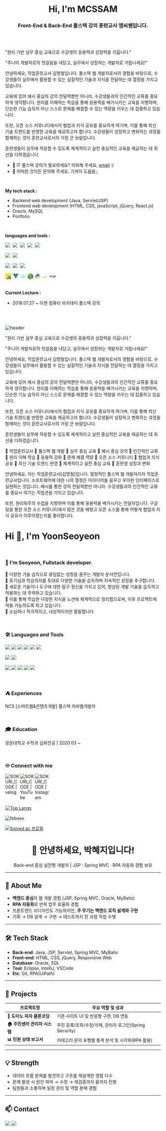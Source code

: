 <h1 align="center">Hi, I'm MCSSAM</h1>
<h3 align="center">
  Front-End & Back-End 풀스택 강의 훈련교사 엠씨쌤입니다.
</h3>
<br /><br />
<p>
"원리 기반 실무 중심 교육으로 수강생의 응용력과 성장력을 키웁니다."

"주니어 개발자로의 첫걸음을 내딛고, 실무에서 성장하는 개발자로 거듭나세요!"

안녕하세요, 직업훈련교사 김명철입니다.
풀스택 웹 개발자로서의 경험을 바탕으로, 수강생들이 실무에서 활용할 수 있는 실질적인 기술과 지식을 전달하는 데 열정을 가지고 있습니다.

교육에 있어 예시 중심의 강의 전달력뿐만 아니라, 수강생들과의 인간적인 교류를 중요하게 생각합니다. 원리를 이해하는 학습을 통해 응용력을 배가시키는 교육을 지향하며, 
단순한 기능 습득이 아닌 스스로 문제를 해결할 수 있는 역량을 키우는 데 집중하고 있습니다.

또한, 오픈 소스 커뮤니티에서의 협업과 지식 공유를 중요하게 여기며, 이를 통해 최신 기술 트렌드를 반영한 교육을 제공하고자 합니다. 
수강생들이 성장하고 변화하는 과정을 함께하는 것이 훈련교사로서의 가장 큰 보람입니다.

훈련생들이 실무에 적응할 수 있도록 체계적이고 실전 중심적인 교육을 제공하는 데 최선을 다하겠습니다. 
</p>
  
- 💼 IT 풀스택 강의가 필요하세요? 의뢰해 주세요, [email](mailto:indopop@naver.com) :)
- 💬 어떠한 것이든 문의해 주세요, 기꺼이 도움을;;
<br>

**My tech stack :**  
- Backend web development (Java, Servlet/JSP)
- Frontend web development (HTML, CSS, javaScript, jQuery, React.js)
- Oracle, MySQL
- Portfolio
<br>


**languages and tools :**
<!-- 뱃지 사용방법 -->
  <!-- 뱃지 아이콘 사이트 -->
  <!--   <img src="https://img.shields.io/badge/{내용}-{배경 색깔}?style={스타일}&logo={로고이름}&logoColor={로고 색깔}"/> -->
  
<p><img src="https://img.shields.io/badge/HTML5-E34F26?style=flat&logo=html5&logoColor=white"/>&nbsp;&nbsp;<img src="https://img.shields.io/badge/CSS3-1572B6?style=flat&logo=css3&logoColor=white"/>&nbsp;&nbsp;<img src="https://img.shields.io/badge/JavaScript-gray?style=flat&logo=JavaScript&logoColor=F7DF1E"/>&nbsp;&nbsp;<img src="https://img.shields.io/badge/jQuery-0769AD?style=flat&logo=jQuery&logoColor=339933"/>&nbsp;&nbsp;<img src="https://img.shields.io/badge/React-white?style=flat&logo=React&logoColor=61DAFB"/></p>

<p><img src="https://img.shields.io/badge/Oracle-F80000?style=flat&logo=Oracle&logoColor=4479A1"/>&nbsp;&nbsp;<img src="https://img.shields.io/badge/JAVA-8F0000?style=flat&logo&logoColor=4479A1"/></p>

<p><img src="https://img.shields.io/badge/Notion-ffffff?style=flat&logo=Notion&logoColor=black"/>&nbsp;&nbsp;<img src="https://img.shields.io/badge/GitHub-gray?style=flat&logo=GitHub&logoColor=black"/>&nbsp;&nbsp;<img src="https://img.shields.io/badge/Git-blue?style=flat&logo=Git&logoColor=F05032"/>&nbsp;&nbsp;</p>
<code><img height="20" src="https://raw.githubusercontent.com/github/explore/80688e429a7d4ef2fca1e82350fe8e3517d3494d/topics/javascript/javascript.png"></code>
<code><img height="20" src="https://raw.githubusercontent.com/github/explore/80688e429a7d4ef2fca1e82350fe8e3517d3494d/topics/vue/vue.png"></code>
<code><img height="20" src="https://raw.githubusercontent.com/github/explore/80688e429a7d4ef2fca1e82350fe8e3517d3494d/topics/react/react.png"></code>
<code><img height="20" src="https://raw.githubusercontent.com/github/explore/80688e429a7d4ef2fca1e82350fe8e3517d3494d/topics/nodejs/nodejs.png"></code>
<code><img height="20" src="https://raw.githubusercontent.com/github/explore/80688e429a7d4ef2fca1e82350fe8e3517d3494d/topics/python/python.png"></code>
<code><img height="20" src="https://raw.githubusercontent.com/github/explore/80688e429a7d4ef2fca1e82350fe8e3517d3494d/topics/mysql/mysql.png"></code>
<code><img height="20" src="https://raw.githubusercontent.com/github/explore/80688e429a7d4ef2fca1e82350fe8e3517d3494d/topics/git/git.png"></code>
<br>
<br>

**Current Lecture :** 

- 2018.07.27 ~ 이젠 컴퓨터 아카데미 풀스택 강의
<br /><br />


<br />

![header](https://capsule-render.vercel.app/api?type=waving&color=0:ca848a,100:ffbe98&height=250&section=header&text=Welcome!😊&desc=This%20is%20Git&fontSize=60&animation=fadeIn&fontColor=fff)

"원리 기반 실무 중심 교육으로 수강생의 응용력과 성장력을 키웁니다."

"주니어 개발자로의 첫걸음을 내딛고, 실무에서 성장하는 개발자로 거듭나세요!"

안녕하세요, 직업훈련교사 김명철입니다.
풀스택 웹 개발자로서의 경험을 바탕으로, 수강생들이 실무에서 활용할 수 있는 실질적인 기술과 지식을 전달하는 데 열정을 가지고 있습니다.

교육에 있어 예시 중심의 강의 전달력뿐만 아니라, 수강생들과의 인간적인 교류를 중요하게 생각합니다. 원리를 이해하는 학습을 통해 응용력을 배가시키는 교육을 지향하며, 
단순한 기능 습득이 아닌 스스로 문제를 해결할 수 있는 역량을 키우는 데 집중하고 있습니다.

또한, 오픈 소스 커뮤니티에서의 협업과 지식 공유를 중요하게 여기며, 이를 통해 최신 기술 트렌드를 반영한 교육을 제공하고자 합니다. 
수강생들이 성장하고 변화하는 과정을 함께하는 것이 훈련교사로서의 가장 큰 보람입니다.

훈련생들이 실무에 적응할 수 있도록 체계적이고 실전 중심적인 교육을 제공하는 데 최선을 다하겠습니다. 

🔹 직업훈련교사
🔹 풀스택 웹 개발
🔹 실무 중심 교육
🔹 예시 중심 강의
🔹 인간적인 교류
🔹 원리 이해 학습
🔹 응용력 강화
🔹 문제 해결 역량
🔹 오픈 소스 커뮤니티
🔹 협업과 지식 공유
🔹 최신 기술 트렌드 반영
🔹 체계적이고 실전 중심 교육
🔹 훈련생 성장과 변화

안녕하세요, 저는 직업훈련교사[김명철]입니다. 열정적인 풀스택 웹 개발자이자 직업훈련교사입니다. 소프트웨어에 대한 나의 열정은 아이디어를 꿈꾸고 우아한 인터페이스로 실현하는 것입니다. 예시를 통한  강의 전달력뿐만 아니라. 수강생들과의 인간적인 교류를 중요시 여기는 직업관을 가지고 있습니다.

또한, 원리위주의 수업을 지향하며 이를 통해 응용력을 배가시키는 전달자입니다. 구글링을 통한 오픈 소스 커뮤니티에서 많은 것을 배웠고 오픈 소스를 통해 어떻게 협업과 지식 공유가 이루어졌는지를 좋아합니다.

<h1>Hi 👋, I'm YoonSeoyeon</h1>
<br>

### 🙋 I'm Seoyeon, Fullstack developer. 
🔅 다양한 기술 습득으로 끊임없는 성장을 꿈꾸는 개발자 윤서연입니다. <br>
🔅 호기심과 학습의지를 토대로 다양한 기술을 습득하며 지속적인 성장을 추구합니다.  <br>
🔅 새로운 기술이나 도구에 대한 탐구 정신을 가지고 있어, 향상된 개발 기술을 습득하고 적용하는 데 주력하고 있습니다. <br>
🔅 이를 통해 학습한 다양한 지식을 노션에 체계적으로 정리함으로써, 이후 프로젝트에 적용 가능하도록 하고 있습니다. <br>
🔅 소심하나 적극적이고, 내성적이지만 활발합니다 

<br>

### 🛠 Languages and Tools
<p>
  <img src="https://img.shields.io/badge/HTML5-E34F26?style=flat-square&logo=html5&logoColor=fff"/>
  <img src="https://img.shields.io/badge/CSS3-1572B6?style=flat-square&logo=css3&logoColor=fff"/> 
  <img src="https://img.shields.io/badge/JavaScript-F7DF1E?style=flat-square&logo=JavaScript&logoColor=fff"/> 
  <img src="https://img.shields.io/badge/jQuery-0769AD?style=flat-square&logo=jQuery&logoColor=fff"/> 
  <img src="https://img.shields.io/badge/React-61DAFB?style=flat-square&logo=React&logoColor=fff"/>
  <img src="https://img.shields.io/badge/Spring-6DB33F?style=flat-square&logo=spring&logoColor=fff"/>
</p>
<p>
  <img src="https://img.shields.io/badge/Oracle-F80000?style=flat-square&logo=Oracle&logoColor=4479A1"/> 
  <img src="https://img.shields.io/badge/JAVA-8F0000?style=flat-square&logo=Java&logoColor=4479A1"/>
</p>
<p>
  <img src="https://img.shields.io/badge/Notion-ffffff?style=flat-square&logo=Notion&logoColor=black"/> 
  <img src="https://img.shields.io/badge/GitHub-gray?style=flat-square&logo=GitHub&logoColor=black"/> 
  <img src="https://img.shields.io/badge/Git-blue?style=flat-square&logo=Git&logoColor=F05032"/> 
  <img src="https://img.shields.io/badge/Visual Studio Code-007ACC?style=flat-square&logo=visualstudiocode&logoColor=#007ACC"/> 
  <img src="https://img.shields.io/badge/Eclipse IDE-2C2255?style=flat-square&logo=eclipseide&logoColor=#fff"/> 
</p>

<br>

### ⛺ Experiences
<p>NCS [스마트웹&콘텐츠개발] 풀스택 자바웹개발자</p>

<br>

### 🎓 Education
<p>광운대학교 수학과 심화전공  |  2020.03 ~ </p>


    
<br>

### ♾️ Connect with me

[<img align="left" alt="SOKURI_CODE | velog" width="48px" src="https://img.icons8.com/color/48/000000/blog.png" />][website]
[<img align="left" alt="SOKURI_CODE | YouTube" width="48px" src="https://img.icons8.com/color/48/000000/youtube-play.png" />][youtube]
[<img align="left" alt="SOKURI_CODE | Instagram" width="48px" src="https://img.icons8.com/color/48/000000/instagram-new--v2.png" />][instagram]

[website]: http://febseo.dothome.co.kr
[youtube]: https://www.youtube.com/watch?v=64J_L24nSQQ
[instagram]: https://www.youtube.com/watch?v=64J_L24nSQQ  

<br><br><br><br><br><br>
[![Top Langs](https://github-readme-stats.vercel.app/api/top-langs/?username=anuraghazra&layout=donut)](https://github.com/anuraghazra/github-readme-stats)

<img align="center" src="https://github-readme-stats.vercel.app/api?username=febseo&show_icons=true&locale=en" alt="febseo" />

<br>

[![Solved.ac
프로필](http://mazassumnida.wtf/api/generate_badge?boj=febseo)](https://solved.ac/febseo)



<h1 align="center">👋 안녕하세요, 박혜지입니다!</h1>
<p align="center">
  Back-end 중심 실전형 개발자 | JSP · Spring MVC · RPA 자동화 경험 보유
</p>

---

## 🚀 About Me
- **백엔드 중심**의 웹 개발 경험 (JSP, Spring MVC, Oracle, MyBatis)
- **RPA 자동화**로 반복 업무 효율화 경험
- 프론트엔드 리디자인도 가능하지만, **주 무기는 백엔드 로직 설계와 구현**
- 기획 → DB 설계 → 구현 → 테스트까지 전 과정 직접 수행

---

## 🛠 Tech Stack
- **Back-end**: Java, JSP, Servlet, Spring MVC, MyBatis  
- **Front-end**: HTML, CSS, jQuery, Responsive Web  
- **Database**: Oracle, SQL  
- **Tool**: Eclipse, IntelliJ, VSCode  
- **Etc**: Git, RPA(UiPath)

---

## 📂 Projects
| 프로젝트명 | 주요 역할 및 성과 |
|------------|-----------------|
| **🍕 도미노 피자 클론코딩** | 기존 사이트 UI 및 반응형 구현, DB 연동 |
| **🏠 주민센터 관리자 시스템** | 주민 등록/조회/수정/삭제, 관리자 로그인(Spring Security) |
| **📊 민원 상태 보고서** | 카테고리·문의 유형별 통계 분석 및 시각화(RPA 활용) |

---

## 💡 Strength
- 데이터 흐름 문제를 발견하고 구조를 재설계한 경험 다수
- 문제 발생 시 원인 파악 → 수정 → 재검증까지 끝까지 진행
- 팀원들과 소통하며 일정 관리 및 역할 분배 경험

---

## 📫 Contact
<p>
  <a href="mailto:hyeji21002100@gmail.com"><img src="https://img.shields.io/badge/Email-D14836?style=flat-square&logo=gmail&logoColor=white"/></a>
  <a href="[https://your-portfolio-link.com](http://hyeji21.dothome.co.kr/)"><img src="https://img.shields.io/badge/Portfolio-000000?style=flat-square&logo=Notion&logoColor=white"/></a>
</p>




